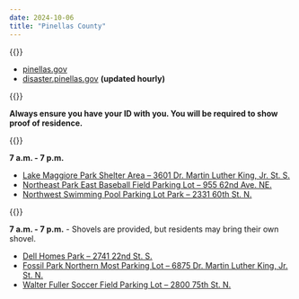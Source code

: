 ```yaml
---
date: 2024-10-06
title: "Pinellas County"
---
```


{{<divider-title title="Evacuation Zones" align="left">}}

- [pinellas.gov](https://pinellas.gov/services/find-your-evacuation-zone/)
- [disaster.pinellas.gov](https://pinellas.gov/emergency-information) **(updated hourly)**

{{<divider-title title="Sandbag Locations" align="left">}}

**Always ensure you have your ID with you. You will be required to show proof of residence.**

{{<divider-title title="Full-Service Sandbag Locations" align="left">}}

**7 a.m. - 7 p.m.**

- [Lake Maggiore Park Shelter Area – 3601 Dr. Martin Luther King, Jr. St. S.](https://maps.app.goo.gl/E5k3oJSyrBGHgoUU8)
- [Northeast Park East Baseball Field Parking Lot – 955 62nd Ave. NE.](https://maps.app.goo.gl/urpD71L46pe2Gn7XA)
- [Northwest Swimming Pool Parking Lot Park – 2331 60th St. N.](https://maps.app.goo.gl/YxVF2HxzAXbSb3mp8)

{{<divider-title title="Self-Service Sandbag Locations" align="left">}}

**7 a.m. - 7 p.m.** - Shovels are provided, but residents may bring their own shovel.

- [Dell Homes Park – 2741 22nd St. S.](https://maps.app.goo.gl/BM4Ufr5iqXrcQ3rZA)
- [Fossil Park Northern Most Parking Lot – 6875 Dr. Martin Luther King, Jr. St. N.](https://maps.app.goo.gl/y8nBXDnVvPZrpxma8)
- [Walter Fuller Soccer Field Parking Lot – 2800 75th St. N.](https://maps.app.goo.gl/vA6gXXSm5jnVWHi78)